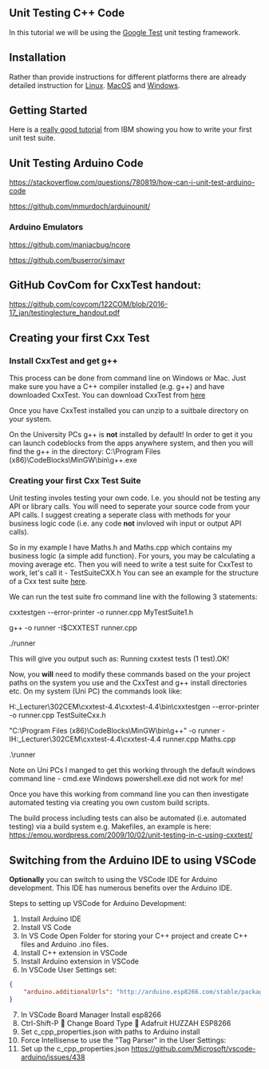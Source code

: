 
## Unit Testing C++ Code

In this tutorial we will be using the [Google Test](https://github.com/google/googletest) unit testing framework.

## Installation

Rather than provide instructions for different platforms there are already detailed instruction for [Linux](https://stackoverflow.com/questions/13513905/how-to-setup-googletest-as-a-shared-library-on-linux). [MacOS](https://github.com/iat-cener/tonatiuh/wiki/Installing-Google-Test-For-Mac) and [Windows](https://github.com/iat-cener/tonatiuh/wiki/Installing-Google-Test-For-Windows).

## Getting Started

Here is a [really good tutorial](https://www.ibm.com/developerworks/aix/library/au-googletestingframework.html) from IBM showing you how to write your first unit test suite.

## Unit Testing Arduino Code

https://stackoverflow.com/questions/780819/how-can-i-unit-test-arduino-code

https://github.com/mmurdoch/arduinounit/

### Arduino Emulators

https://github.com/maniacbug/ncore

https://github.com/buserror/simavr

## GitHub CovCom for CxxTest handout:

https://github.com/covcom/122COM/blob/2016-17_jan/testinglecture_handout.pdf

## Creating your first Cxx Test

### Install CxxTest and get g++

This process can be done from command line on Windows or Mac.  Just make sure you have a C++ compiler installed (e.g. g++) and have downloaded CxxTest.
You can download CxxTest from [here](https://sourceforge.net/projects/cxxtest/files/cxxtest/)

Once you have CxxTest installed you can unzip to a suitbale directory on your system.

On the University PCs g++ is **not** installed by default!  In order to get it you can launch codeblocks from the apps anywhere system, and then you will find the g++ in the directory:  C:\Program Files (x86)\CodeBlocks\MinGW\bin\g++.exe

### Creating your first Cxx Test Suite

Unit testing involes testing your own code.  I.e. you should not be testing any API or library calls.  You will need to seperate your source code from your API calls.  I suggest creating a seperate class with methods for your business logic code (i.e. any code **not** invloved wih input or output API calls).

So in my example I have Maths.h and Maths.cpp which contains my business logic (a simple add function).  For yours, you may be calculating a moving average etc.
Then you will need to write a test suite for CxxTest to work, let's call it - TestSuiteCXX.h
You can see an example for the structure of a Cxx test suite [here](http://cxxtest.com/guide.html).

We can run the test suite fro command line with the following 3 statements:

cxxtestgen --error-printer -o runner.cpp MyTestSuite1.h

g++ -o runner -I$CXXTEST runner.cpp

./runner

This will give you output such as:
Running cxxtest tests (1 test).OK!

Now, you **will** need to modify these commands based on the your project paths on the system you use and the CxxTest and g++ install directories etc.
On my system (Uni PC) the commands look like:

H:\_Lecturer\302CEM\cxxtest-4.4\cxxtest-4.4\bin\cxxtestgen --error-printer -o runner.cpp TestSuiteCxx.h

"C:\Program Files (x86)\CodeBlocks\MinGW\bin\g++" -o runner -IH:\_Lecturer\302CEM\cxxtest-4.4\cxxtest-4.4 runner.cpp Maths.cpp

.\runner

Note on Uni PCs I manged to get this working through the default windows command line - cmd.exe
Windows powershell.exe did not work for me!


Once you have this working from command line you can then investigate automated testing via creating you own custom build scripts.

The build process including tests can also be automated (i.e. automated testing) via a build system e.g. Makefiles, an example is here:
https://emou.wordpress.com/2009/10/02/unit-testing-in-c-using-cxxtest/


## Switching from the Arduino IDE to using VSCode

**Optionally** you can switch to using the VSCode IDE for Arduino development.  This IDE has numerous benefits over the Arduino IDE.

Steps to setting up VSCode for Arduino Development:
1. Install Arduino IDE
2. Install VS Code
3. In VS Code Open Folder for storing your C++ project and create C++ files and Arduino .ino files.
4. Install C++ extension in VSCode
5. Install Arduino extension in VSCode
6. In VSCode User Settings set:

```json
{
    "arduino.additionalUrls": "http://arduino.esp8266.com/stable/package_esp8266com_index.json"
}
```

7. In VSCode Board Manager Install esp8266
8. Ctrl-Shift-P  Change Board Type  Adafruit HUZZAH ESP8266
9. Set c_cpp_properties.json with paths to Arduino install
10. Force Intellisense to use the "Tag Parser" in the User Settings:
11. Set up the c_cpp_properties.json
https://github.com/Microsoft/vscode-arduino/issues/438


